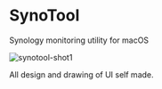 # SynoTool
Synology monitoring utility for macOS

![synotool-shot1](https://user-images.githubusercontent.com/3949132/176664436-67173524-53b8-4697-895d-433e9b1aa55b.jpg)

All design and drawing of UI self made.
